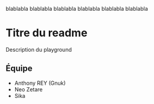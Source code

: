 ﻿blablabla
blablabla
blablabla
blablabla
blablabla
blablabla

# Titre du readme

Description du playground

## Équipe

* Anthony REY (Gnuk)
* Neo Zetare
* Sika

